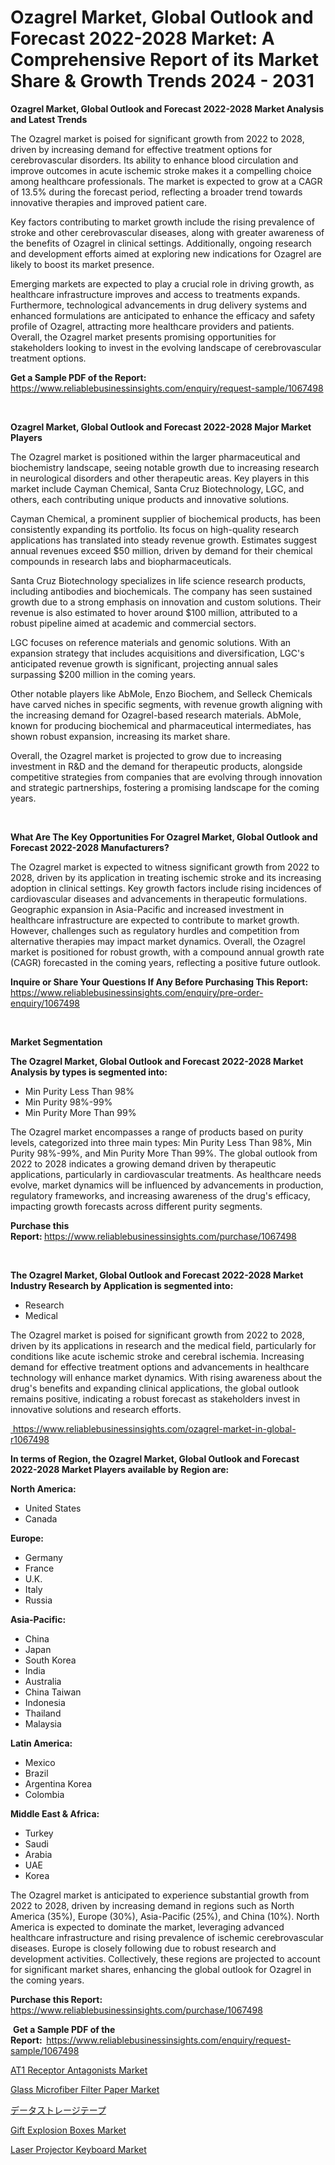 <p><h1>Ozagrel Market, Global Outlook and Forecast 2022-2028 Market: A Comprehensive Report of its Market Share & Growth Trends 2024 - 2031</h1></p><p><strong>Ozagrel Market, Global Outlook and Forecast 2022-2028 Market Analysis and Latest Trends</strong></p>
<p><p>The Ozagrel market is poised for significant growth from 2022 to 2028, driven by increasing demand for effective treatment options for cerebrovascular disorders. Its ability to enhance blood circulation and improve outcomes in acute ischemic stroke makes it a compelling choice among healthcare professionals. The market is expected to grow at a CAGR of 13.5% during the forecast period, reflecting a broader trend towards innovative therapies and improved patient care.</p><p>Key factors contributing to market growth include the rising prevalence of stroke and other cerebrovascular diseases, along with greater awareness of the benefits of Ozagrel in clinical settings. Additionally, ongoing research and development efforts aimed at exploring new indications for Ozagrel are likely to boost its market presence. </p><p>Emerging markets are expected to play a crucial role in driving growth, as healthcare infrastructure improves and access to treatments expands. Furthermore, technological advancements in drug delivery systems and enhanced formulations are anticipated to enhance the efficacy and safety profile of Ozagrel, attracting more healthcare providers and patients. Overall, the Ozagrel market presents promising opportunities for stakeholders looking to invest in the evolving landscape of cerebrovascular treatment options.</p></p>
<p><strong>Get a Sample PDF of the Report:&nbsp;</strong> <a href="https://www.reliablebusinessinsights.com/enquiry/request-sample/1067498">https://www.reliablebusinessinsights.com/enquiry/request-sample/1067498</a></p>
<p>&nbsp;</p>
<p><strong>Ozagrel Market, Global Outlook and Forecast 2022-2028 Major Market Players</strong></p>
<p><p>The Ozagrel market is positioned within the larger pharmaceutical and biochemistry landscape, seeing notable growth due to increasing research in neurological disorders and other therapeutic areas. Key players in this market include Cayman Chemical, Santa Cruz Biotechnology, LGC, and others, each contributing unique products and innovative solutions.</p><p>Cayman Chemical, a prominent supplier of biochemical products, has been consistently expanding its portfolio. Its focus on high-quality research applications has translated into steady revenue growth. Estimates suggest annual revenues exceed $50 million, driven by demand for their chemical compounds in research labs and biopharmaceuticals.</p><p>Santa Cruz Biotechnology specializes in life science research products, including antibodies and biochemicals. The company has seen sustained growth due to a strong emphasis on innovation and custom solutions. Their revenue is also estimated to hover around $100 million, attributed to a robust pipeline aimed at academic and commercial sectors.</p><p>LGC focuses on reference materials and genomic solutions. With an expansion strategy that includes acquisitions and diversification, LGC's anticipated revenue growth is significant, projecting annual sales surpassing $200 million in the coming years.</p><p>Other notable players like AbMole, Enzo Biochem, and Selleck Chemicals have carved niches in specific segments, with revenue growth aligning with the increasing demand for Ozagrel-based research materials. AbMole, known for producing biochemical and pharmaceutical intermediates, has shown robust expansion, increasing its market share.</p><p>Overall, the Ozagrel market is projected to grow due to increasing investment in R&D and the demand for therapeutic products, alongside competitive strategies from companies that are evolving through innovation and strategic partnerships, fostering a promising landscape for the coming years.</p></p>
<p>&nbsp;</p>
<p><strong>What Are The Key Opportunities For Ozagrel Market, Global Outlook and Forecast 2022-2028 Manufacturers?</strong></p>
<p><p>The Ozagrel market is expected to witness significant growth from 2022 to 2028, driven by its application in treating ischemic stroke and its increasing adoption in clinical settings. Key growth factors include rising incidences of cardiovascular diseases and advancements in therapeutic formulations. Geographic expansion in Asia-Pacific and increased investment in healthcare infrastructure are expected to contribute to market growth. However, challenges such as regulatory hurdles and competition from alternative therapies may impact market dynamics. Overall, the Ozagrel market is positioned for robust growth, with a compound annual growth rate (CAGR) forecasted in the coming years, reflecting a positive future outlook.</p></p>
<p><strong>Inquire or Share Your Questions If Any Before Purchasing This Report:</strong> <a href="https://www.reliablebusinessinsights.com/enquiry/pre-order-enquiry/1067498">https://www.reliablebusinessinsights.com/enquiry/pre-order-enquiry/1067498</a></p>
<p>&nbsp;</p>
<p><strong>Market Segmentation</strong></p>
<p><strong>The Ozagrel Market, Global Outlook and Forecast 2022-2028 Market Analysis by types is segmented into:</strong></p>
<p><ul><li>Min Purity Less Than 98%</li><li>Min Purity 98%-99%</li><li>Min Purity More Than 99%</li></ul></p>
<p><p>The Ozagrel market encompasses a range of products based on purity levels, categorized into three main types: Min Purity Less Than 98%, Min Purity 98%-99%, and Min Purity More Than 99%. The global outlook from 2022 to 2028 indicates a growing demand driven by therapeutic applications, particularly in cardiovascular treatments. As healthcare needs evolve, market dynamics will be influenced by advancements in production, regulatory frameworks, and increasing awareness of the drug's efficacy, impacting growth forecasts across different purity segments.</p></p>
<p><strong>Purchase this Report:&nbsp;</strong><a href="https://www.reliablebusinessinsights.com/purchase/1067498">https://www.reliablebusinessinsights.com/purchase/1067498</a></p>
<p>&nbsp;</p>
<p><strong>The Ozagrel Market, Global Outlook and Forecast 2022-2028 Market Industry Research by Application is segmented into:</strong></p>
<p><ul><li>Research</li><li>Medical</li></ul></p>
<p><p>The Ozagrel market is poised for significant growth from 2022 to 2028, driven by its applications in research and the medical field, particularly for conditions like acute ischemic stroke and cerebral ischemia. Increasing demand for effective treatment options and advancements in healthcare technology will enhance market dynamics. With rising awareness about the drug's benefits and expanding clinical applications, the global outlook remains positive, indicating a robust forecast as stakeholders invest in innovative solutions and research efforts.</p></p>
<p><a href="https://www.reliablebusinessinsights.com/ozagrel-market-in-global-r1067498">&nbsp;https://www.reliablebusinessinsights.com/ozagrel-market-in-global-r1067498</a></p>
<p><strong>In terms of Region, the Ozagrel Market, Global Outlook and Forecast 2022-2028 Market Players available by Region are:</strong></p>
<p>
    <p> <strong> North America: </strong>
        <ul>
            <li>United States</li>
            <li>Canada</li>
        </ul>
        </p> 
    <p> <strong> Europe: </strong>
        <ul>
            <li>Germany</li>
            <li>France</li>
            <li>U.K.</li>
            <li>Italy</li>
            <li>Russia</li>
        </ul>
        </p> 
    <p> <strong> Asia-Pacific: </strong>
        <ul>
            <li>China</li>
            <li>Japan</li>
            <li>South Korea</li>
            <li>India</li>
            <li>Australia</li>
            <li>China Taiwan</li>
            <li>Indonesia</li>
            <li>Thailand</li>
            <li>Malaysia</li>
        </ul>
        </p> 
    <p> <strong> Latin America: </strong>
        <ul>
            <li>Mexico</li>
            <li>Brazil</li>
            <li>Argentina Korea</li>
            <li>Colombia</li>
        </ul>
        </p> 
    <p> <strong> Middle East & Africa: </strong>
        <ul>
            <li>Turkey</li>
            <li>Saudi</li>
            <li>Arabia</li>
            <li>UAE</li>
            <li>Korea</li>
        </ul>
    </p>
    </p>
<p><p>The Ozagrel market is anticipated to experience substantial growth from 2022 to 2028, driven by increasing demand in regions such as North America (35%), Europe (30%), Asia-Pacific (25%), and China (10%). North America is expected to dominate the market, leveraging advanced healthcare infrastructure and rising prevalence of ischemic cerebrovascular diseases. Europe is closely following due to robust research and development activities. Collectively, these regions are projected to account for significant market shares, enhancing the global outlook for Ozagrel in the coming years.</p></p>
<p><strong>Purchase this Report: </strong><a href="https://www.reliablebusinessinsights.com/purchase/1067498">https://www.reliablebusinessinsights.com/purchase/1067498</a></p>
<p>&nbsp;<strong>Get a Sample PDF of the Report:&nbsp;&nbsp;</strong><a href="https://www.reliablebusinessinsights.com/enquiry/request-sample/1067498">https://www.reliablebusinessinsights.com/enquiry/request-sample/1067498</a></p>
<p><strong></strong></p>
<p><p><a href="https://www.linkedin.com/pulse/global-perspectives-at1-receptor-antagonists-market-trends-1fkpf?trackingId=ZD4CxdOiTRq7PfZqTrMjWw%3D%3D">AT1 Receptor Antagonists Market</a></p><p><a href="https://issuu.com/reportprime-2/docs/glass-microfiber-filter-paper-marke_1c2e4dbfae81ce">Glass Microfiber Filter Paper Market</a></p><p><a href="https://medium.com/@ertg45hg/%E5%B8%82%E5%A0%B4%E4%BA%88%E6%B8%AC-%E3%82%B0%E3%83%AD%E3%83%BC%E3%83%90%E3%83%AB%E3%83%87%E3%83%BC%E3%82%BF%E3%82%B9%E3%83%88%E3%83%AC%E3%83%BC%E3%82%B8%E3%83%86%E3%83%BC%E3%83%97%E3%81%AE%E3%83%88%E3%83%AC%E3%83%B3%E3%83%89%E3%81%A8%E5%BD%B1%E9%9F%BF%E5%88%86%E6%9E%90-2024%E5%B9%B4-2031%E5%B9%B4-%E3%82%A2%E3%83%97%E3%83%AA%E3%82%B1%E3%83%BC%E3%82%B7%E3%83%A7%E3%83%B3%E5%88%A5-%E5%95%86%E7%94%A8%E5%88%A9%E7%94%A8-%E5%AE%B6%E5%BA%AD%E5%88%A9%E7%94%A8-%E3%81%8A%E3%82%88%E3%81%B3%E3%82%BF%E3%82%A4%E3%83%97%E5%88%A5-680mb%E6%9C%AA%E6%BA%80-680mb-2-5gb-2-5-12-a065b4db5ff7">データストレージテープ</a></p><p><a href="https://medium.com/@norchellecan/gift-explosion-boxes-market-size-growth-trends-statistics-forecasts-2024-2031-add0be238c3f">Gift Explosion Boxes Market</a></p><p><a href="https://medium.com/@norchellecan/navigating-the-laser-projector-keyboard-market-expert-analysis-and-market-forecast-for-period-from-ce53e5e43c2e">Laser Projector Keyboard Market</a></p></p>